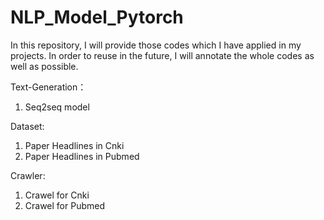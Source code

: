 # NLP_Model_Pytorch
In this repository, I will provide those codes which I have applied in my projects. In order to reuse in the future, I will annotate the whole codes as well as possible.

Text-Generation：
1. Seq2seq model

Dataset:
1. Paper Headlines in Cnki
2. Paper Headlines in Pubmed

Crawler:
1. Crawel for Cnki
2. Crawel for Pubmed
